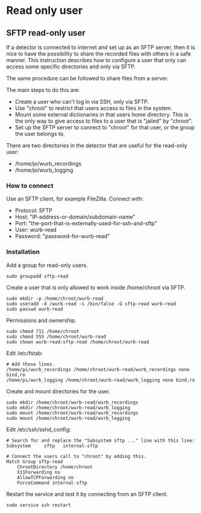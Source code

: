 # Read only user

## SFTP read-only user

If a detector is connected to internet and set up as an SFTP server, then it is nice to have the possibility to share the recorded files with others in a safe manner. This instruction describes how to configure a user that only can access some specific directories and only via SFTP. 

The same procedure can be followed to share files from a server.

The main steps to do this are:
- Create a user who can't log in via SSH, only via SFTP.
- Use "chroot" to restrict that users access to files in the system.
- Mount some external dictionaries in that users home directory. This is the only way to give access to files to a user that is "jailed" by "chroot".
- Set up the SFTP server to connect to "chroot" for that user, or the group the user belongs to.

There are two directories in the detector that are useful for the read-only user:
- /home/pi/wurb_recordings
- /home/pi/wurb_logging

### How to connect

Use an SFTP client, for example FileZilla. Connect with:
- Protocol: SFTP
- Host: "IP-address-or-domain/subdomain-name"
- Port: "the-port-that-is-externally-used-for-ssh-and-sftp"
- User: wurb-read
- Password: "password-for-wurb-read"

### Installation

Add a group for read-only users.

    sudo groupadd sftp-read

Create a user that is only allowed to work inside /home/chroot via SFTP.

    sudo mkdir -p /home/chroot/wurb-read
    sudo useradd -d /wurb-read -s /bin/false -G sftp-read wurb-read
    sudo passwd wurb-read

Permissions and ownership.

    sudo chmod 711 /home/chroot
    sudo chmod 555 /home/chroot/wurb-read
    sudo chown wurb-read:sftp-read /home/chroot/wurb-read

Edit /etc/fstab:

    # Add those lines.
    /home/pi/wurb_recordings /home/chroot/wurb-read/wurb_recordings none bind,ro
    /home/pi/wurb_logging /home/chroot/wurb-read/wurb_logging none bind,ro

Create and mount directories for the user.

    sudo mkdir /home/chroot/wurb-read/wurb_recordings
    sudo mkdir /home/chroot/wurb-read/wurb_logging
    sudo mount /home/chroot/wurb-read/wurb_recordings
    sudo mount /home/chroot/wurb-read/wurb_logging

Edit /etc/ssh/sshd_config:

    # Search for and replace the "Subsystem sftp ..." line with this line:
    Subsystem     sftp   internal-sftp
    
    # Connect the users call to "chroot" by adding this.
    Match Group sftp-read
        ChrootDirectory /home/chroot
 	    X11Forwarding no
 	    AllowTCPForwarding no
 	    ForceCommand internal-sftp

Restart the service and test it by connecting from an SFTP client.

    sudo service ssh restart

